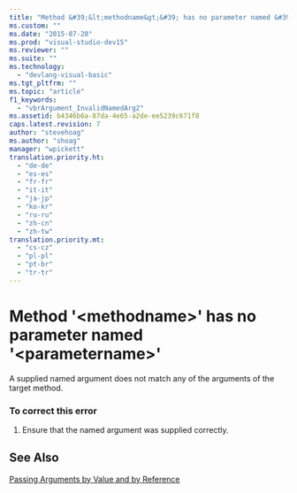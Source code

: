 ```yaml
---
title: "Method &#39;&lt;methodname&gt;&#39; has no parameter named &#39;&lt;parametername&gt;&#39; | Microsoft Docs"
ms.custom: ""
ms.date: "2015-07-20"
ms.prod: "visual-studio-dev15"
ms.reviewer: ""
ms.suite: ""
ms.technology: 
  - "devlang-visual-basic"
ms.tgt_pltfrm: ""
ms.topic: "article"
f1_keywords: 
  - "vbrArgument_InvalidNamedArg2"
ms.assetid: b4346b6a-87da-4e65-a2de-ee5239c671f8
caps.latest.revision: 7
author: "stevehoag"
ms.author: "shoag"
manager: "wpickett"
translation.priority.ht: 
  - "de-de"
  - "es-es"
  - "fr-fr"
  - "it-it"
  - "ja-jp"
  - "ko-kr"
  - "ru-ru"
  - "zh-cn"
  - "zh-tw"
translation.priority.mt: 
  - "cs-cz"
  - "pl-pl"
  - "pt-br"
  - "tr-tr"
---
```

# Method &#39;&lt;methodname&gt;&#39; has no parameter named &#39;&lt;parametername&gt;&#39;
A supplied named argument does not match any of the arguments of the target method.  
  
### To correct this error  
  
1.  Ensure that the named argument was supplied correctly.  
  
## See Also  
 [Passing Arguments by Value and by Reference](/dotnet/visual-basic/language-reference/procedures/passing-arguments-by-value-and-by-reference)